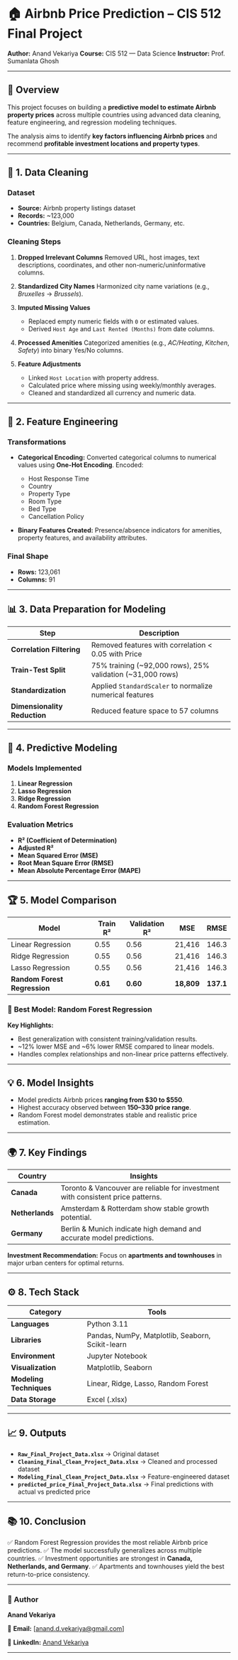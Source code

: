 # 🏠 Airbnb Price Prediction – CIS 512 Final Project

**Author:** Anand Vekariya
**Course:** CIS 512 — Data Science
**Instructor:** Prof. Sumanlata Ghosh

---

## 📘 Overview

This project focuses on building a **predictive model to estimate Airbnb property prices** across multiple countries using advanced data cleaning, feature engineering, and regression modeling techniques.

The analysis aims to identify **key factors influencing Airbnb prices** and recommend **profitable investment locations and property types**.

---

## 🧹 1. Data Cleaning

### Dataset

* **Source:** Airbnb property listings dataset
* **Records:** ~123,000
* **Countries:** Belgium, Canada, Netherlands, Germany, etc.

### Cleaning Steps

1. **Dropped Irrelevant Columns**
   Removed URL, host images, text descriptions, coordinates, and other non-numeric/uninformative columns.
2. **Standardized City Names**
   Harmonized city name variations (e.g., *Bruxelles* → *Brussels*).
3. **Imputed Missing Values**

   * Replaced empty numeric fields with `0` or estimated values.
   * Derived `Host Age` and `Last Rented (Months)` from date columns.
4. **Processed Amenities**
   Categorized amenities (e.g., *AC/Heating*, *Kitchen*, *Safety*) into binary Yes/No columns.
5. **Feature Adjustments**

   * Linked `Host Location` with property address.
   * Calculated price where missing using weekly/monthly averages.
   * Cleaned and standardized all currency and numeric data.

---

## 🧠 2. Feature Engineering

### Transformations

* **Categorical Encoding:**
  Converted categorical columns to numerical values using **One-Hot Encoding**.
  Encoded:

  * Host Response Time
  * Country
  * Property Type
  * Room Type
  * Bed Type
  * Cancellation Policy

* **Binary Features Created:**
  Presence/absence indicators for amenities, property features, and availability attributes.

### Final Shape

* **Rows:** 123,061
* **Columns:** 91

---

## 📊 3. Data Preparation for Modeling

| Step                         | Description                                                |
| ---------------------------- | ---------------------------------------------------------- |
| **Correlation Filtering**    | Removed features with correlation < 0.05 with Price        |
| **Train-Test Split**         | 75% training (~92,000 rows), 25% validation (~31,000 rows) |
| **Standardization**          | Applied `StandardScaler` to normalize numerical features   |
| **Dimensionality Reduction** | Reduced feature space to 57 columns                        |

---

## 🤖 4. Predictive Modeling

### Models Implemented

1. **Linear Regression**
2. **Lasso Regression**
3. **Ridge Regression**
4. **Random Forest Regression**

### Evaluation Metrics

* **R² (Coefficient of Determination)**
* **Adjusted R²**
* **Mean Squared Error (MSE)**
* **Root Mean Square Error (RMSE)**
* **Mean Absolute Percentage Error (MAPE)**

---

## 🏆 5. Model Comparison

| Model                        | Train R² | Validation R² | MSE        | RMSE      |
| ---------------------------- | -------- | ------------- | ---------- | --------- |
| Linear Regression            | 0.55     | 0.56          | 21,416     | 146.3     |
| Ridge Regression             | 0.55     | 0.56          | 21,416     | 146.3     |
| Lasso Regression             | 0.55     | 0.56          | 21,416     | 146.3     |
| **Random Forest Regression** | **0.61** | **0.60**      | **18,809** | **137.1** |

### 🥇 **Best Model:** Random Forest Regression

**Key Highlights:**

* Best generalization with consistent training/validation results.
* ~12% lower MSE and ~6% lower RMSE compared to linear models.
* Handles complex relationships and non-linear price patterns effectively.

---

## 💡 6. Model Insights

* Model predicts Airbnb prices **ranging from $30 to $550**.
* Highest accuracy observed between **$150–$330 price range**.
* Random Forest model demonstrates stable and realistic price estimation.

---

## 🌍 7. Key Findings

| Country         | Insights                                                                        |
| --------------- | ------------------------------------------------------------------------------- |
| **Canada**      | Toronto & Vancouver are reliable for investment with consistent price patterns. |
| **Netherlands** | Amsterdam & Rotterdam show stable growth potential.                             |
| **Germany**     | Berlin & Munich indicate high demand and accurate model predictions.            |

**Investment Recommendation:**
Focus on **apartments and townhouses** in major urban centers for optimal returns.

---

## ⚙️ 8. Tech Stack

| Category                | Tools                                            |
| ----------------------- | ------------------------------------------------ |
| **Languages**           | Python 3.11                                      |
| **Libraries**           | Pandas, NumPy, Matplotlib, Seaborn, Scikit-learn |
| **Environment**         | Jupyter Notebook                                 |
| **Visualization**       | Matplotlib, Seaborn                              |
| **Modeling Techniques** | Linear, Ridge, Lasso, Random Forest              |
| **Data Storage**        | Excel (.xlsx)                                    |

---

## 📈 9. Outputs

* **`Raw_Final_Project_Data.xlsx`** → Original dataset
* **`Cleaning_Final_Clean_Project_Data.xlsx`** → Cleaned and processed dataset
* **`Modeling_Final_Clean_Project_Data.xlsx`** → Feature-engineered dataset
* **`predicted_price_Final_Project_Data.xlsx`** → Final predictions with actual vs predicted price

---

## 📚 10. Conclusion

✅ Random Forest Regression provides the most reliable Airbnb price predictions.
✅ The model successfully generalizes across multiple countries.
✅ Investment opportunities are strongest in **Canada, Netherlands, and Germany**.
✅ Apartments and townhouses yield the best return-to-price consistency.

---


### 👤 Author

**Anand Vekariya**

📧 **Email:** [[anand.d.vekariya@gmail.com](mailto:anand.d.vekariya@gmail.com)]

💼 **LinkedIn:** [Anand Vekariya](https://www.linkedin.com/in/anand-vekariya/)

<!-- 🌐 **Portfolio:** [https://anandvekariya.netlify.app](https://anandvekariya.netlify.app) -->
---